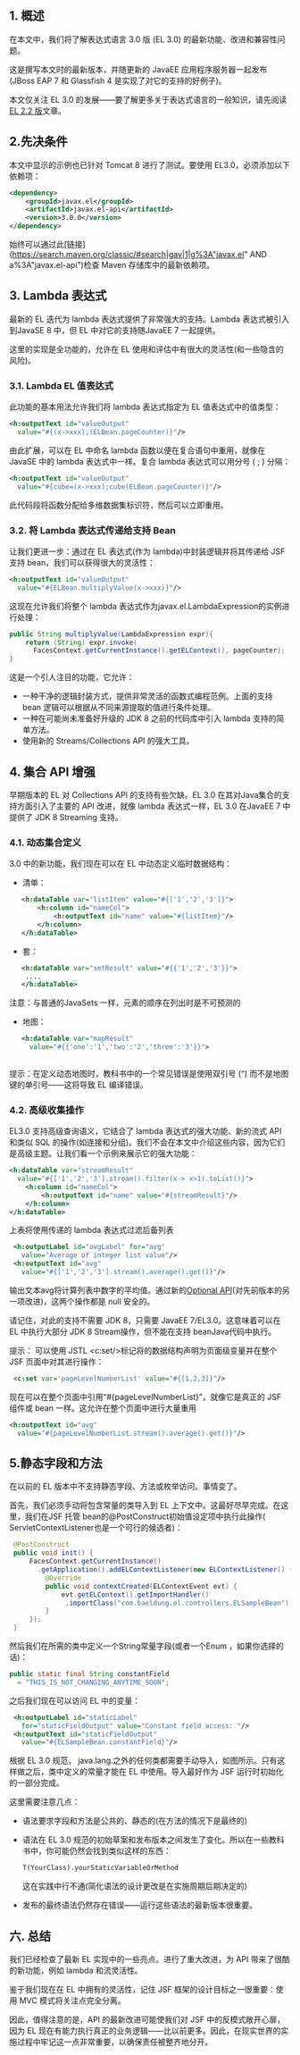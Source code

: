 ## 1. 概述

在本文中，我们将了解表达式语言 3.0 版 (EL 3.0) 的最新功能、改进和兼容性问题。

这是撰写本文时的最新版本，并随更新的 JavaEE 应用程序服务器一起发布(JBoss EAP 7 和 Glassfish 4 是实现了对它的支持的好例子)。

本文仅关注 EL 3.0 的发展——要了解更多关于表达式语言的一般知识，请先阅读[EL 2.2 版](https://www.baeldung.com/intro-to-jsf-expression-language)文章。

## 2.先决条件

本文中显示的示例也已针对 Tomcat 8 进行了测试。要使用 EL3.0，必须添加以下依赖项：

```xml
<dependency>
    <groupId>javax.el</groupId>
    <artifactId>javax.el-api</artifactId>
    <version>3.0.0</version>
</dependency>
```

始终可以通过此[链接](https://search.maven.org/classic/#search|gav|1|g%3A"javax.el" AND a%3A"javax.el-api")检查 Maven 存储库中的最新依赖项。

## 3. Lambda 表达式

最新的 EL 迭代为 lambda 表达式提供了非常强大的支持。Lambda 表达式被引入到JavaSE 8 中，但 EL 中对它的支持随JavaEE 7 一起提供。

这里的实现是全功能的，允许在 EL 使用和评估中有很大的灵活性(和一些隐含的风险)。

### 3.1. Lambda EL 值表达式

此功能的基本用法允许我们将 lambda 表达式指定为 EL 值表达式中的值类型：

```xml
<h:outputText id="valueOutput" 
  value="#{(x->xxx);(ELBean.pageCounter)}"/>
```

由此扩展，可以在 EL 中命名 lambda 函数以便在复合语句中重用，就像在JavaSE 中的 lambda 表达式中一样。复合 lambda 表达式可以用分号 ( ; ) 分隔：

```xml
<h:outputText id="valueOutput" 
  value="#{cube=(x->xxx);cube(ELBean.pageCounter)}"/>

```

此代码段将函数分配给多维数据集标识符，然后可以立即重用。

### 3.2. 将 Lambda 表达式传递给支持 Bean

让我们更进一步：通过在 EL 表达式(作为 lambda)中封装逻辑并将其传递给 JSF 支持 bean，我们可以获得很大的灵活性：

```xml
<h:outputText id="valueOutput" 
  value="#{ELBean.multiplyValue(x->xxx)}"/>

```

这现在允许我们将整个 lambda 表达式作为javax.el.LambdaExpression的实例进行处理：

```java
public String multiplyValue(LambdaExpression expr){
    return (String) expr.invoke( 
      FacesContext.getCurrentInstance().getELContext(), pageCounter);
}

```

这是一个引人注目的功能，它允许：

-   一种干净的逻辑封装方式，提供非常灵活的函数式编程范例。上面的支持 bean 逻辑可以根据从不同来源提取的值进行条件处理。
-   一种在可能尚未准备好升级的 JDK 8 之前的代码库中引入 lambda 支持的简单方法。
-   使用新的 Streams/Collections API 的强大工具。

## 4. 集合 API 增强

早期版本的 EL 对 Collections API 的支持有些欠缺。EL 3.0 在其对Java集合的支持方面引入了主要的 API 改进，就像 lambda 表达式一样，EL 3.0 在JavaEE 7 中提供了 JDK 8 Streaming 支持。

### 4.1. 动态集合定义

3.0 中的新功能，我们现在可以在 EL 中动态定义临时数据结构：

-   清单：

```xml
   <h:dataTable var="listItem" value="#{['1','2','3']}">
       <h:column id="nameCol">
           <h:outputText id="name" value="#{listItem}"/>
       </h:column>
   </h:dataTable>

```

-   套：

```xml
   <h:dataTable var="setResult" value="#{{'1','2','3'}}">
    ....
   </h:dataTable>

```

注意：与普通的JavaSets 一样，元素的顺序在列出时是不可预测的

-   地图：

```xml
   <h:dataTable var="mapResult" 
     value="#{{'one':'1','two':'2','three':'3'}}">
 

```

提示：在定义动态地图时，教科书中的一个常见错误是使用双引号 (“) 而不是地图键的单引号——这将导致 EL 编译错误。

### 4.2. 高级收集操作

EL3.0 支持高级查询语义，它结合了 lambda 表达式的强大功能、新的流式 API 和类似 SQL 的操作(如连接和分组)。我们不会在本文中介绍这些内容，因为它们是高级主题。让我们看一个示例来展示它的强大功能：

```xml
<h:dataTable var="streamResult" 
  value="#{['1','2','3'].stream().filter(x-> x>1).toList()}">
    <h:column id="nameCol">
        <h:outputText id="name" value="#{streamResult}"/>
    </h:column>
</h:dataTable>

```

上表将使用传递的 lambda 表达式过滤后备列表

```xml
 <h:outputLabel id="avgLabel" for="avg" 
   value="Average of integer list value"/>
 <h:outputText id="avg" 
   value="#{['1','2','3'].stream().average().get()}"/>
```

输出文本avg将计算列表中数字的平均值。通过新的[Optional API](https://www.baeldung.com/java-8-new-features)(对先前版本的另一项改进)，这两个操作都是 null 安全的。

请记住，对此的支持不需要 JDK 8，只需要 JavaEE 7/EL3.0。这意味着可以在 EL 中执行大部分 JDK 8 Stream操作，但不能在支持 beanJava代码中执行。

提示： 可以使用 JSTL <c:set/>标记将的数据结构声明为页面级变量并在整个 JSF 页面中对其进行操作：

```xml
 <c:set var='pageLevelNumberList' value="#{[1,2,3]}"/>

```

现在可以在整个页面中引用“#{pageLevelNumberList}”，就像它是真正的 JSF 组件或 bean 一样。这允许在整个页面中进行大量重用

```xml
<h:outputText id="avg" 
  value="#{pageLevelNumberList.stream().average().get()}"/>
```

## 5.静态字段和方法

在以前的 EL 版本中不支持静态字段、方法或枚举访问。事情变了。

首先，我们必须手动将包含常量的类导入到 EL 上下文中。这最好尽早完成。在这里，我们在JSF 托管 bean的@PostConstruct初始值设定项中执行此操作( ServletContextListener也是一个可行的候选者)：

```java
 @PostConstruct
 public void init() {
     FacesContext.getCurrentInstance()
       .getApplication().addELContextListener(new ELContextListener() {
         @Override
         public void contextCreated(ELContextEvent evt) {
             evt.getELContext().getImportHandler()
              .importClass("com.baeldung.el.controllers.ELSampleBean");
         }
     });
 }

```

然后我们在所需的类中定义一个String常量字段(或者一个Enum ，如果你选择的话)：

```java
public static final String constantField 
  = "THIS_IS_NOT_CHANGING_ANYTIME_SOON";

```

之后我们现在可以访问 EL 中的变量：

```xml
 <h:outputLabel id="staticLabel" 
   for="staticFieldOutput" value="Constant field access: "/>
 <h:outputText id="staticFieldOutput" 
   value="#{ELSampleBean.constantField}"/>

```

根据 EL 3.0 规范， java.lang.之外的任何类都需要手动导入，如图所示。只有这样做之后，类中定义的常量才能在 EL 中使用。导入最好作为 JSF 运行时初始化的一部分完成。

这里需要注意几点：

-   语法要求字段和方法是公共的、静态的(在方法的情况下是最终的)

-   语法在 EL 3.0 规范的初始草案和发布版本之间发生了变化。所以在一些教科书中，你可能仍然会找到类似这样的东西：

    ```xml
    T(YourClass).yourStaticVariableOrMethod
    ```

    这在实践中行不通(简化语法的设计更改是在实施周期后期决定的)

-   发布的最终语法仍然存在错误——运行这些语法的最新版本很重要。

## 六. 总结

我们已经检查了最新 EL 实现中的一些亮点。进行了重大改进，为 API 带来了很酷的新功能，例如 lambda 和流灵活性。

鉴于我们现在在 EL 中拥有的灵活性，记住 JSF 框架的设计目标之一很重要：使用 MVC 模式将关注点完全分离。

因此，值得注意的是，API 的最新改进可能使我们对 JSF 中的反模式敞开心扉，因为 EL 现在有能力执行真正的业务逻辑——比以前更多。因此，在现实世界的实施过程中牢记这一点非常重要，以确保责任被整齐地分开。
